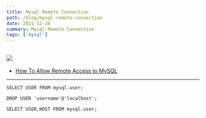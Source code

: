 ```yaml
---
title: Mysql Remote Connection
path: /blog/mysql-remote-connection
date: 2021-12-20
summary: Mysql Remote Connection
tags: ['mysql']
---
```


![](https://images.unsplash.com/photo-1497436072909-60f360e1d4b1?ixlib=rb-1.2.1&ixid=MnwxMjA3fDB8MHxwaG90by1wYWdlfHx8fGVufDB8fHx8&auto=format&fit=crop&w=2064&h=200)
---
- [How To Allow Remote Access to MySQL](https://www.digitalocean.com/community/tutorials/how-to-allow-remote-access-to-mysql)
---
```mysql
SELECT USER FROM mysql.user;
```
```mysql 
DROP USER 'username'@'localhost';
```
```mysql 
SELECT USER,HOST FROM mysql.user;
```
